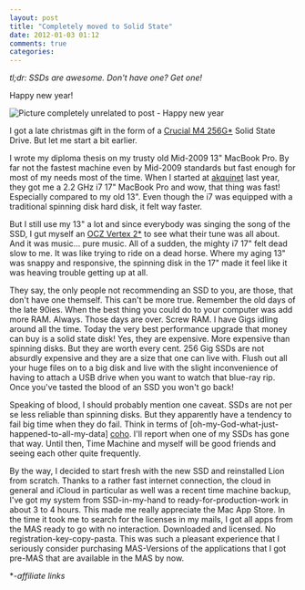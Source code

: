 ```yaml
---
layout: post
title: "Completely moved to Solid State"
date: 2012-01-03 01:12
comments: true
categories: 
---
```

*tl;dr: SSDs are awesome. Don't have one? Get one!*

Happy new year!

![](https://www.dropbox.com/s/oarshiyy92zu542/rocket.jpg?dl=1 "Picture completely unrelated to post - Happy new year")

I got a late christmas gift in the form of a [Crucial M4 256G*][m4] Solid State Drive. But let me start a bit earlier.

<!--more-->

I wrote my diploma thesis on my trusty old Mid-2009 13" MacBook Pro. By far not the fastest machine even by Mid-2009 standards but fast enough for most of my needs most of the time. When I started at [akquinet](http://spree.de) last year, they got me a 2.2 GHz i7 17" MacBook Pro and wow, that thing was fast! Especially compared to my old 13". Even though the i7 was equipped with a traditional spinning disk hard disk, it felt way faster.

But I still use my 13" a lot and since everybody was singing the song of the SSD, I gut myself an [OCZ Vertex 2*][ocz] to see what their tune was all about. And it was music… pure music. All of a sudden, the mighty i7 17" felt dead slow to me. It was like trying to ride on a dead horse. Where my aging 13" was snappy and responsive, the spinning disk in the 17" made it feel like it was heaving trouble getting up at all.

They say, the only people not recommending an SSD to you, are those, that don't have one themself. This can't be more true. Remember the old days of the late 90ies. When the best thing you could do to your computer was add more RAM. Always. Those days are over. Screw RAM. I have Gigs idling around all the time. Today the very best performance upgrade that money can buy is a solid state disk! Yes, they are expensive. More expensive than spinning disks. But they are worth every cent. 256 Gig SSDs are not absurdly expensive and they are a size that one can live with. Flush out all your huge files on to a big disk and live with the slight inconvenience of having to attach a USB drive when you want to watch that blue-ray rip. Once you've tasted the blood of an SSD you won't go back!

Speaking of blood, I should probably mention one caveat. SSDs are not per se less reliable than spinning disks. But they apparently have a tendency to fail big time when they do fail. Think in terms of [oh-my-God-what-just-happened-to-all-my-data] [coho]. I'll report when one of my SSDs has gone that way. Until then, Time Machine and myself will be good friends and seeing each other quite frequently.

By the way, I decided to start fresh with the new SSD and reinstalled Lion from scratch. Thanks to a rather fast internet connection, the cloud in general and iCloud in particular as well was a recent time machine backup, I've got my system from SSD-in-my-hand to ready-for-production-work in about 3 to 4 hours. This made me really appreciate the Mac App Store. In the time it took me to search for the licenses in my mails, I got all apps from the MAS ready to go with no interaction. Downloaded and licensed. No registration-key-copy-pasta. This was such a pleasant experience that I seriously consider purchasing MAS-Versions of the applications that I got pre-MAS that are available in the MAS by now. 

**-affiliate links*

[ocz]: http://www.amazon.de/gp/product/B003NE5JCY/ref=as_li_ss_tl?ie=UTF8&tag=notadomaincom-21&linkCode=as2&camp=1638&creative=19454&creativeASIN=B003NE5JCY

[m4]: http://www.amazon.de/gp/product/B004W2JL2A/ref=as_li_ss_tl?ie=UTF8&tag=notadomaincom-21&linkCode=as2&camp=1638&creative=19454&creativeASIN=B004W2JL2A

[coho]: http://www.codinghorror.com/blog/2011/05/the-hot-crazy-solid-state-drive-scale.html
